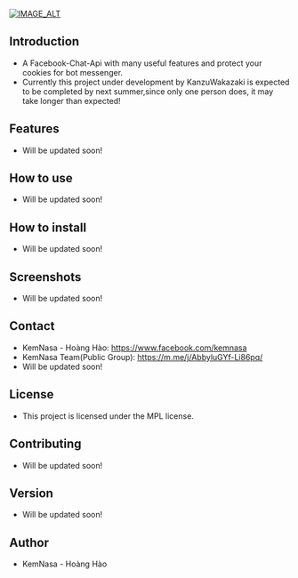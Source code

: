 [![IMAGE_ALT](https://i.imgur.com/0S1nXe6.png)](www.github.com/kemnasa)

<h2>

## Introduction
* A Facebook-Chat-Api with many useful features and protect your cookies for bot messenger.
* Currently this project under development by KanzuWakazaki is expected to be completed by next summer,since only one person does, it may take longer than expected!


## Features
* Will be updated soon!

## How to use
* Will be updated soon!

## How to install
* Will be updated soon!

## Screenshots
* Will be updated soon!

## Contact
* KemNasa - Hoàng Hào: <a href="https://www.facebook.com/kemnasa">https://www.facebook.com/kemnasa</a>
* KemNasa Team(Public Group): <a href="https://m.me/j/AbbyluGYf-Li86pq/">https://m.me/j/AbbyluGYf-Li86pq/</a>
* Will be updated soon!

## License
* This project is licensed under the MPL license.

## Contributing
* Will be updated soon!

## Version
* Will be updated soon!

## Author
* KemNasa - Hoàng Hào



